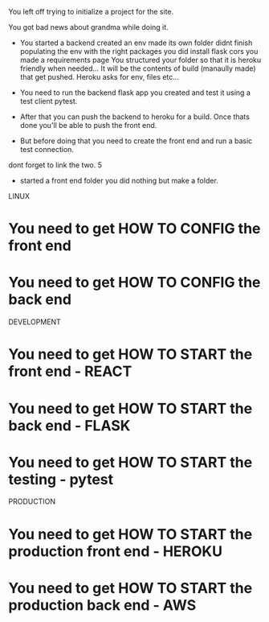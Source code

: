 You left off trying to initialize a project for the site.

You got bad news about grandma while doing it.

- You started a backend
    created an env
    made its own folder
    didnt finish populating the env with the right packages
    you did install flask cors
    you made a requirements page
    You structured your folder so that it is heroku friendly when needed...
    It will be the contents of build (manaully made) that get pushed.  Heroku asks for env, files etc...

- You need to run the backend flask app you created and test it using a test client pytest.
- After that you can push the backend to heroku for a build.  Once thats done you'll be able to push the front end.  
- But before doing that you need to create the front end and run a basic test connection.

dont forget to link the two. 5

- started a front end folder
     you did nothing but make a folder.


LINUX
# You need to get HOW TO CONFIG the front end 
# You need to get HOW TO CONFIG the back end 

DEVELOPMENT
# You need to get HOW TO START the front end - REACT
# You need to get HOW TO START the back end - FLASK
# You need to get HOW TO START the testing - pytest

PRODUCTION
# You need to get HOW TO START the production front end - HEROKU
# You need to get HOW TO START the production back end - AWS

